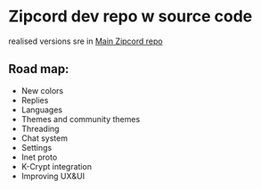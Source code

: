 # Zipcord dev repo w source code

realised versions sre in [Main Zipcord repo](https://github/TheSapphRyz/ZipcordForAll)

## Road map:
* New colors
* Replies
* Languages
* Themes and community themes
* Threading
* Chat system
* Settings
* Inet proto
* K-Crypt integration
* Improving UX&UI
